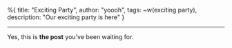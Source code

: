 %{
    title: "Exciting Party",
    author: "yoooh",
    tags: ~w(exciting party),
    description: "Our exciting party is here"
}

---

Yes, this is **the post** you've been waiting for.
